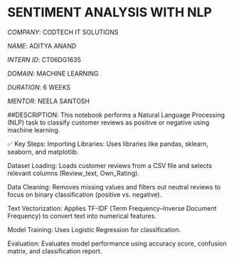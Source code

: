 # SENTIMENT ANALYSIS WITH NLP

*COMPANY*: CODTECH IT SOLUTIONS

*NAME*: ADITYA ANAND

*INTERN ID*: CT06DG1635

*DOMAIN*: MACHINE LEARNING

*DURATION*: 6 WEEKS

*MENTOR*: NEELA SANTOSH

##DESCRIPTION: This notebook performs a Natural Language Processing (NLP) task to classify customer reviews as positive or negative using machine learning.

✅ Key Steps:
Importing Libraries: Uses libraries like pandas, sklearn, seaborn, and matplotlib.

Dataset Loading: Loads customer reviews from a CSV file and selects relevant columns (Review_text, Own_Rating).

Data Cleaning: Removes missing values and filters out neutral reviews to focus on binary classification (positive vs. negative).

Text Vectorization: Applies TF-IDF (Term Frequency–Inverse Document Frequency) to convert text into numerical features.

Model Training: Uses Logistic Regression for classification.

Evaluation: Evaluates model performance using accuracy score, confusion matrix, and classification report.

